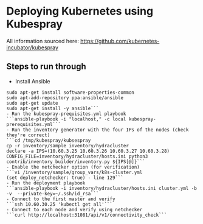 # Deploying Kubernetes using Kubespray
All information sourced here: https://github.com/kubernetes-incubator/kubespray

## Steps to run through
- Install Ansible
```sudo apt-get update
sudo apt-get install software-properties-common
sudo apt-add-repository ppa:ansible/ansible
sudo apt-get update
sudo apt-get install -y ansible```
- Run the kubespray-prequisites.yml playbook
```ansible-playbook -i "localhost," -c local kubespray-prerequisites.yml```
- Run the inventory generator with the four IPs of the nodes (check they're correct)
```cd /tmp/kubespray/kubsespray
cp -r inventory/sample inventory/hydracluster
declare -a IPS=(10.60.3.25 10.60.3.26 10.60.3.27 10.60.3.28)
CONFIG_FILE=inventory/hydracluster/hosts.ini python3 contrib/inventory_builder/inventory.py ${IPS[@]}```
- Enable the netchecker option (for verification)
```vi /inventory/sample/group_vars/k8s-cluster.yml
(set deploy_netchecker: true) - line 129```
- Run the deployment playbook
```ansible-playbook -i inventory/hydracluster/hosts.ini cluster.yml -b -v  --private-key=~/.ssh/id_rsa```
- Connect to the first master and verify
```ssh 10.60.30.25 'kubectl get all'```
- Connect to each node and verify using netchecker
```curl http://localhost:31081/api/v1/connectivity_check```